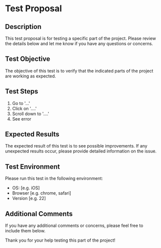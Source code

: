 # Test Proposal

## Description

This test proposal is for testing a specific part of the project. Please review the details below and let me know if you have any questions or concerns.

## Test Objective

The objective of this test is to verify that the indicated parts of the project are working as expected. 

## Test Steps

1. Go to '...'
2. Click on '....'
3. Scroll down to '....'
4. See error

## Expected Results

The expected result of this test is to see possible improvements. If any unexpected results occur, please provide detailed information on the issue.

## Test Environment

Please run this test in the following environment:
 - OS: [e.g. iOS]
 - Browser [e.g. chrome, safari]
 - Version [e.g. 22]

## Additional Comments

If you have any additional comments or concerns, please feel free to include them below.

Thank you for your help testing this part of the project!
